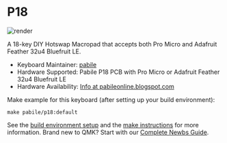 # P18 

![render](https://i.imgur.com/CPtGiSL.png)

A 18-key DIY Hotswap Macropad that accepts both Pro Micro and Adafruit Feather 32u4 Bluefruit LE.

* Keyboard Maintainer: [pabile](https://github.com/pabile)
* Hardware Supported: Pabile P18 PCB with Pro Micro or Adafruit Feather 32u4 Bluefruit LE
* Hardware Availability: [Info at pabileonline.blogspot.com](https://pabileonline.blogspot.com/search/label/pabile18)

Make example for this keyboard (after setting up your build environment):

    make pabile/p18:default

See the [build environment setup](https://docs.qmk.fm/#/getting_started_build_tools) and the [make instructions](https://docs.qmk.fm/#/getting_started_make_guide) for more information. Brand new to QMK? Start with our [Complete Newbs Guide](https://docs.qmk.fm/#/newbs).
